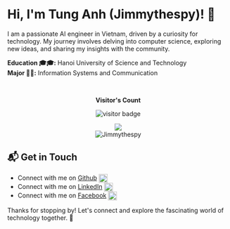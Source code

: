 # Hi, I'm Tung Anh (Jimmythespy)! 👋

I am a passionate AI engineer in Vietnam, driven by a curiosity for technology. My journey involves delving into computer science, exploring new ideas, and sharing my insights with the community.

**Education 🎓🎓:** Hanoi University of Science and Technology <br>
**Major 📔📔:** Information Systems and Communication

<br>
<p align="center"><b>Visitor's Count</b></p>
<p align="center"><img src="https://profile-counter.glitch.me/%7BJimmythespy%7D/count.svg" alt="visitor badge"></p>

<div align="center"><img src="https://github-readme-stats.vercel.app/api?username=Jimmythespy&theme=vue-dark&show_icons=true&hide_border=true&count_private=true"></div>

<div align="center"><img src="https://github-readme-stats.vercel.app/api/top-langs?username=Jimmythespy&show_icons=true&locale=en&layout=compact" alt="Jimmythespy" /></div>

## 📬 Get in Touch

  - Connect with me on [Github](https://github.com/) <img src="https://img.icons8.com/?size=100&id=AZOZNnY73haj&format=png&color=000000" alt="Github Icon" style="width: 20px; height: 20px; display: inline-block; vertical-align: middle;">
  - Connect with me on [LinkedIn](https://linkedin.com/) <img src="https://img.icons8.com/?size=100&id=13930&format=png&color=000000" alt="LinkedIn Icon" style="width: 20px; height: 20px; display: inline-block; vertical-align: middle;">
  - Connect with me on [Facebook](https://facebook.com/theenthusiast.dev) <img src="https://img.icons8.com/?size=100&id=118497&format=png&color=000000" alt="Facebook Icon" style="width: 20px; height: 20px; display: inline-block; vertical-align: middle;">

Thanks for stopping by! Let's connect and explore the fascinating world of technology together. 🚀

<!--

Here are some ideas to get you started:

- 🔭 I’m currently working on ...
- 🌱 I’m currently learning ...
- 👯 I’m looking to collaborate on ...
- 🤔 I’m looking for help with ...
- 💬 Ask me about ...
- 📫 How to reach me: ...
- 😄 Pronouns: ...
- ⚡ Fun fact: ...
-->
